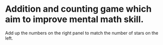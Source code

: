 # Addition and counting game which aim to improve mental math skill.
Add up the numbers on the right panel to match the number of stars on the left.
